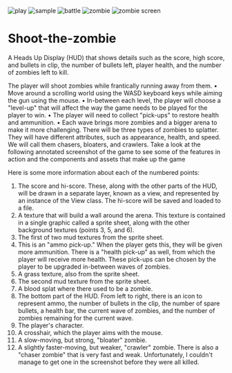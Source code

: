 ![play](https://user-images.githubusercontent.com/81354428/162616493-9badf698-f67d-472b-856d-9a4d6f0943f5.png)
![sample](https://user-images.githubusercontent.com/81354428/162616503-ad6d74ac-b327-40b2-8b5c-9f6c72c2304f.png)
![battle](https://user-images.githubusercontent.com/81354428/162616513-1e46dc5f-cc19-4b63-9a54-ce8ed0ac74b9.png)
![zombie](https://user-images.githubusercontent.com/81354428/162616518-53395b48-eedc-4154-a748-f27978d2f6de.png)
![zombie screen](https://user-images.githubusercontent.com/81354428/162616521-9719f41b-08fe-4f16-8d96-e2d4d2b357d0.png)
# Shoot-the-zombie

A Heads Up Display (HUD) that shows details such as the score, high score,
and bullets in clip, the number of bullets left, player health, and the number
of zombies left to kill.

The player will shoot zombies while frantically running away from them.
•
Move around a scrolling world using the WASD keyboard keys while aiming
the gun using the mouse.
•
In-between each level, the player will choose a "level-up" that will affect the
way the game needs to be played for the player to win.
•
The player will need to collect "pick-ups" to restore health and ammunition.
•
Each wave brings more zombies and a bigger arena to make it
more challenging.
There will be three types of zombies to splatter. They will have different attributes,
such as appearance, health, and speed. We will call them chasers, bloaters, and
crawlers. Take a look at the following annotated screenshot of the game to see some
of the features in action and the components and assets that make up the game

Here is some more information about each of the numbered points:
1. The score and hi-score. These, along with the other parts of the HUD, will be
drawn in a separate layer, known as a view, and represented by an instance
of the View class. The hi-score will be saved and loaded to a file.
2. A texture that will build a wall around the arena. This texture is contained
in a single graphic called a sprite sheet, along with the other background
textures (points 3, 5, and 6).
3. The first of two mud textures from the sprite sheet.
4. This is an "ammo pick-up." When the player gets this, they will be given
more ammunition. There is a "health pick-up" as well, from which the player
will receive more health. These pick-ups can be chosen by the player to be
upgraded in-between waves of zombies.
5. A grass texture, also from the sprite sheet.
6. The second mud texture from the sprite sheet.
7. A blood splat where there used to be a zombie.
8. The bottom part of the HUD. From left to right, there is an icon to represent
ammo, the number of bullets in the clip, the number of spare bullets, a health
bar, the current wave of zombies, and the number of zombies remaining for
the current wave.
9. The player's character.
10. A crosshair, which the player aims with the mouse.
11. A slow-moving, but strong, "bloater" zombie.
12. A slightly faster-moving, but weaker, "crawler" zombie. There is also
a "chaser zombie" that is very fast and weak. Unfortunately, I couldn't
manage to get one in the screenshot before they were all killed.
